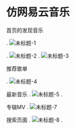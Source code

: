 # 仿网易云音乐
首页的发现音乐

.
![未标题-1](https://user-images.githubusercontent.com/65821989/87960033-51176d00-cae6-11ea-94c0-2c9caa79c8e2.jpg)

.
![未标题-2](https://user-images.githubusercontent.com/65821989/87960201-8ae87380-cae6-11ea-9f90-2ac8d9907686.jpg)
.
![未标题-3](https://user-images.githubusercontent.com/65821989/87960423-ddc22b00-cae6-11ea-9d68-207f87863807.jpg)

推荐歌单

.
![未标题-4](https://user-images.githubusercontent.com/65821989/87960587-182bc800-cae7-11ea-99d0-ac794e2ad582.jpg)

最新音乐
.
![未标题-5](https://user-images.githubusercontent.com/65821989/87960644-2e398880-cae7-11ea-9ed2-33bedc7c3898.jpg)
.

专辑MV
.
![未标题-7](https://user-images.githubusercontent.com/65821989/87960735-51643800-cae7-11ea-8cc6-d40ae5eab6f9.jpg)

搜索页面
.
![未标题-8](https://user-images.githubusercontent.com/65821989/87960796-66d96200-cae7-11ea-8d88-0f4b66eea5b4.jpg)
.
